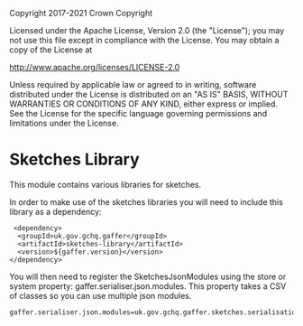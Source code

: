 Copyright 2017-2021 Crown Copyright

Licensed under the Apache License, Version 2.0 (the "License");
you may not use this file except in compliance with the License.
You may obtain a copy of the License at

  http://www.apache.org/licenses/LICENSE-2.0

Unless required by applicable law or agreed to in writing, software
distributed under the License is distributed on an "AS IS" BASIS,
WITHOUT WARRANTIES OR CONDITIONS OF ANY KIND, either express or implied.
See the License for the specific language governing permissions and
limitations under the License.


Sketches Library
============
This module contains various libraries for sketches.

In order to make use of the sketches libraries you will need to include this library as a dependency:
```
 <dependency>
  <groupId>uk.gov.gchq.gaffer</groupId>
  <artifactId>sketches-library</artifactId>
  <version>${gaffer.version}</version>
</dependency>
```

You will then need to register the SketchesJsonModules using the store or system
property: gaffer.serialiser.json.modules. This property takes a CSV of classes
so you can use multiple json modules.
```
gaffer.serialiser.json.modules=uk.gov.gchq.gaffer.sketches.serialisation.json.SketchesJsonModules
```
